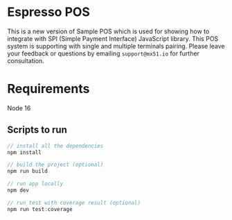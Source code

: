 # Espresso POS

This is a new version of Sample POS which is used for showing how to integrate with SPI (Simple Payment Interface) JavaScript library. This POS system is supporting with single and multiple terminals pairing. Please leave your feedback or questions by emailing `support@mx51.io` for further consultation.

# Requirements

Node 16

## Scripts to run

```js
// install all the dependencies
npm install

// build the project (optional)
npm run build

// run app locally
npm dev

// run test with coverage result (optional)
npm run test:coverage
```
